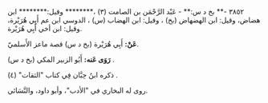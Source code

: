 ٣٨٥٢ -** بخ د س:** - عَبْد الرَّحْمَن بن الصامت (٣) ،******** وقيل:******** ابن هضاض، وقيل: ابن الهضهاض (بخ) ، وقيل: ابن الهضاب (س) ، الدوسي ابن عم أَبِي هُرَيْرة، وقيل: ابن أخي أَبِي هُرَيْرة.

**عَنْ:** أَبِي هُرَيْرة (بخ د س) قصة ماعز الأَسلميّ.

**رَوَى عَنه:** أَبُو الزبير المكي (بخ د س) .

ذكره ابنُ حِبَّان فِي كتاب "الثقات" (٤) .

روى له البخاري في "الأدب"، وأبو داود، والنَّسَائي.